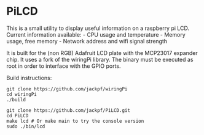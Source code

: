 PiLCD
==========

This is a small utility to display useful information on a raspberry pi LCD.
Current information available:
	- CPU usage and temperature
	- Memory usage, free memory
	- Network address and wifi signal strength

It is built for the (non RGB) Adafruit LCD plate with the MCP23017 expander chip.
It uses a fork of the wiringPi library.
The binary must be executed as root in order to interface with the GPIO ports.

Build instructions:

```shell
git clone https://github.com/jackpf/wiringPi
cd wiringPi
./build

git clone https://github.com/jackpf/PiLCD.git
cd PiLCD
make lcd # Or make main to try the console version
sudo ./bin/lcd
```
